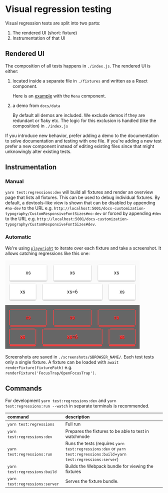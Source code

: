 # Visual regression testing

Visual regression tests are split into two parts:

1. The rendered UI (short: fixture)
2. Instrumentation of that UI

## Rendered UI

The composition of all tests happens in `./index.js`.
The rendered UI is either:

1. located inside a separate file in `./fixtures` and written as a React component.

   Here is an [example](https://github.com/mui/material-ui/blob/814fb60bbd8e500517b2307b6a297a638838ca89/test/regressions/tests/Menu/SimpleMenuList.js#L6-L16) with the `Menu` component.

2. a demo from `docs/data`

   By default all demos are included.
   We exclude demos if they are redundant or flaky etc.
   The logic for this exclusion is handled (like the composition) in `./index.js`

If you introduce new behavior, prefer adding a demo to the documentation to solve documentation and testing with one file.
If you're adding a new test prefer a new component instead of editing existing files since that might unknowingly alter existing tests.

## Instrumentation

### Manual

`yarn test:regressions:dev` will build all fixtures and render an overview page that lists all fixtures.
This can be used to debug individual fixtures.
By default, a devtools-like view is shown that can be disabled by appending `#no-dev` to the URL e.g. `http://localhost:5001/docs-customization-typography/CustomResponsiveFontSizes#no-dev` or forced by appending `#dev` to the URL e.g. `http://localhost:5001/docs-customization-typography/CustomResponsiveFontSizes#dev`.

### Automatic

We're using [`playwright`](https://playwright.dev) to iterate over each fixture and take a screenshot.
It allows catching regressions like this one:

![before](/test/docs-regressions-before.png)
![diff](/test/docs-regressions-diff.png)

Screenshots are saved in `./screenshots/$BROWSER_NAME/`.
Each test tests only a single fixture.
A fixture can be loaded with `await renderFixture(fixturePath)` e.g. `renderFixture('FocusTrap/OpenFocusTrap')`.

## Commands

For development `yarn test:regressions:dev` and `yarn test:regressions:run --watch` in separate terminals is recommended.

| command                        | description                                                                                                           |
| :----------------------------- | :-------------------------------------------------------------------------------------------------------------------- |
| `yarn test:regressions`        | Full run                                                                                                              |
| `yarn test:regressions:dev`    | Prepares the fixtures to be able to test in watchmode                                                                 |
| `yarn test:regressions:run`    | Runs the tests (requires `yarn test:regressions:dev` or `yarn test:regressions:build`+`yarn test:regressions:server`) |
| `yarn test:regressions:build`  | Builds the Webpack bundle for viewing the fixtures                                                                    |
| `yarn test:regressions:server` | Serves the fixture bundle.                                                                                            |
